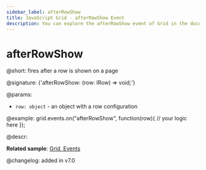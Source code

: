 ```yaml
---
sidebar_label: afterRowShow
title: JavaScript Grid - afterRowShow Event 
description: You can explore the afterRowShow event of Grid in the documentation of the DHTMLX JavaScript UI library. Browse developer guides and API reference, try out code examples and live demos, and download a free 30-day evaluation version of DHTMLX Suite 7.
---
```


# afterRowShow

@short: fires after a row is shown on a page

@signature: {'afterRowShow: (row: IRow) => void;'}

@params:
- `row: object` - an object with a row configuration

@example:
grid.events.on("afterRowShow", function(row){
    // your logic here
});

@descr:

**Related sample**: [Grid. Events](https://snippet.dhtmlx.com/9zeyp4ds)

@changelog: added in v7.0
